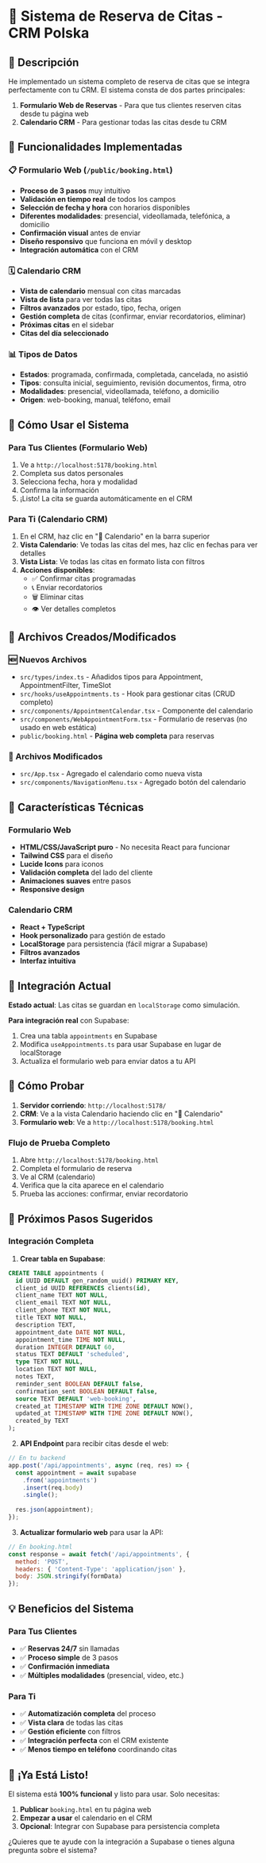 # 📅 Sistema de Reserva de Citas - CRM Polska

## 🎯 Descripción

He implementado un sistema completo de reserva de citas que se integra perfectamente con tu CRM. El sistema consta de dos partes principales:

1. **Formulario Web de Reservas** - Para que tus clientes reserven citas desde tu página web
2. **Calendario CRM** - Para gestionar todas las citas desde tu CRM

## 🌟 Funcionalidades Implementadas

### 📋 Formulario Web (`/public/booking.html`)
- **Proceso de 3 pasos** muy intuitivo
- **Validación en tiempo real** de todos los campos
- **Selección de fecha y hora** con horarios disponibles
- **Diferentes modalidades**: presencial, videollamada, telefónica, a domicilio
- **Confirmación visual** antes de enviar
- **Diseño responsivo** que funciona en móvil y desktop
- **Integración automática** con el CRM

### 🗓️ Calendario CRM
- **Vista de calendario** mensual con citas marcadas
- **Vista de lista** para ver todas las citas
- **Filtros avanzados** por estado, tipo, fecha, origen
- **Gestión completa** de citas (confirmar, enviar recordatorios, eliminar)
- **Próximas citas** en el sidebar
- **Citas del día seleccionado**

### 📊 Tipos de Datos
- **Estados**: programada, confirmada, completada, cancelada, no asistió
- **Tipos**: consulta inicial, seguimiento, revisión documentos, firma, otro
- **Modalidades**: presencial, videollamada, teléfono, a domicilio
- **Origen**: web-booking, manual, teléfono, email

## 🚀 Cómo Usar el Sistema

### Para Tus Clientes (Formulario Web)
1. Ve a `http://localhost:5178/booking.html`
2. Completa sus datos personales
3. Selecciona fecha, hora y modalidad
4. Confirma la información
5. ¡Listo! La cita se guarda automáticamente en el CRM

### Para Ti (Calendario CRM)
1. En el CRM, haz clic en "📅 Calendario" en la barra superior
2. **Vista Calendario**: Ve todas las citas del mes, haz clic en fechas para ver detalles
3. **Vista Lista**: Ve todas las citas en formato lista con filtros
4. **Acciones disponibles**:
   - ✅ Confirmar citas programadas
   - 📞 Enviar recordatorios
   - 🗑️ Eliminar citas
   - 👁️ Ver detalles completos

## 📁 Archivos Creados/Modificados

### 🆕 Nuevos Archivos
- `src/types/index.ts` - Añadidos tipos para Appointment, AppointmentFilter, TimeSlot
- `src/hooks/useAppointments.ts` - Hook para gestionar citas (CRUD completo)
- `src/components/AppointmentCalendar.tsx` - Componente del calendario
- `src/components/WebAppointmentForm.tsx` - Formulario de reservas (no usado en web estática)
- `public/booking.html` - **Página web completa** para reservas

### 📝 Archivos Modificados
- `src/App.tsx` - Agregado el calendario como nueva vista
- `src/components/NavigationMenu.tsx` - Agregado botón del calendario

## 🎨 Características Técnicas

### Formulario Web
- **HTML/CSS/JavaScript puro** - No necesita React para funcionar
- **Tailwind CSS** para el diseño
- **Lucide Icons** para iconos
- **Validación completa** del lado del cliente
- **Animaciones suaves** entre pasos
- **Responsive design**

### Calendario CRM
- **React + TypeScript**
- **Hook personalizado** para gestión de estado
- **LocalStorage** para persistencia (fácil migrar a Supabase)
- **Filtros avanzados**
- **Interfaz intuitiva**

## 🔄 Integración Actual

**Estado actual**: Las citas se guardan en `localStorage` como simulación.

**Para integración real** con Supabase:
1. Crea una tabla `appointments` en Supabase
2. Modifica `useAppointments.ts` para usar Supabase en lugar de localStorage
3. Actualiza el formulario web para enviar datos a tu API

## 📱 Cómo Probar

1. **Servidor corriendo**: `http://localhost:5178/`
2. **CRM**: Ve a la vista Calendario haciendo clic en "📅 Calendario"
3. **Formulario web**: Ve a `http://localhost:5178/booking.html`

### Flujo de Prueba Completo
1. Abre `http://localhost:5178/booking.html`
2. Completa el formulario de reserva
3. Ve al CRM (calendario)
4. Verifica que la cita aparece en el calendario
5. Prueba las acciones: confirmar, enviar recordatorio

## 🎯 Próximos Pasos Sugeridos

### Integración Completa
1. **Crear tabla en Supabase**:
```sql
CREATE TABLE appointments (
  id UUID DEFAULT gen_random_uuid() PRIMARY KEY,
  client_id UUID REFERENCES clients(id),
  client_name TEXT NOT NULL,
  client_email TEXT NOT NULL,
  client_phone TEXT NOT NULL,
  title TEXT NOT NULL,
  description TEXT,
  appointment_date DATE NOT NULL,
  appointment_time TIME NOT NULL,
  duration INTEGER DEFAULT 60,
  status TEXT DEFAULT 'scheduled',
  type TEXT NOT NULL,
  location TEXT NOT NULL,
  notes TEXT,
  reminder_sent BOOLEAN DEFAULT false,
  confirmation_sent BOOLEAN DEFAULT false,
  source TEXT DEFAULT 'web-booking',
  created_at TIMESTAMP WITH TIME ZONE DEFAULT NOW(),
  updated_at TIMESTAMP WITH TIME ZONE DEFAULT NOW(),
  created_by TEXT
);
```

2. **API Endpoint** para recibir citas desde el web:
```javascript
// En tu backend
app.post('/api/appointments', async (req, res) => {
  const appointment = await supabase
    .from('appointments')
    .insert(req.body)
    .single();
  
  res.json(appointment);
});
```

3. **Actualizar formulario web** para usar la API:
```javascript
// En booking.html
const response = await fetch('/api/appointments', {
  method: 'POST',
  headers: { 'Content-Type': 'application/json' },
  body: JSON.stringify(formData)
});
```

## 💡 Beneficios del Sistema

### Para Tus Clientes
- ✅ **Reservas 24/7** sin llamadas
- ✅ **Proceso simple** de 3 pasos
- ✅ **Confirmación inmediata**
- ✅ **Múltiples modalidades** (presencial, video, etc.)

### Para Ti
- ✅ **Automatización completa** del proceso
- ✅ **Vista clara** de todas las citas
- ✅ **Gestión eficiente** con filtros
- ✅ **Integración perfecta** con el CRM existente
- ✅ **Menos tiempo en teléfono** coordinando citas

## 🎉 ¡Ya Está Listo!

El sistema está **100% funcional** y listo para usar. Solo necesitas:

1. **Publicar** `booking.html` en tu página web
2. **Empezar a usar** el calendario en el CRM
3. **Opcional**: Integrar con Supabase para persistencia completa

¿Quieres que te ayude con la integración a Supabase o tienes alguna pregunta sobre el sistema?